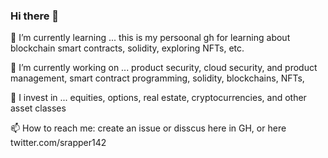 ### Hi there 👋

🌱 I’m currently learning ... this is my persoonal gh for learning about blockchain smart contracts, solidity, exploring NFTs, etc. 

🔭 I’m currently working on ... product security, cloud security, and product management, smart contract programming, solidity, blockchains, NFTs, 

🚀 I invest in ... equities, options, real estate, cryptocurrencies, and other asset classes 

📫 How to reach me: create an issue or disscus here in GH, or here twitter.com/srapper142 

<!--
**srapper142/srapper142** is a ✨ _special_ ✨ repository because its `README.md` (this file) appears on your GitHub profile.

Here are some ideas to get you started:

- 🔭 I’m currently working on ...
- 🌱 I’m currently learning ...
- 👯 I’m looking to collaborate on ...
- 🤔 I’m looking for help with ...
- 💬 Ask me about ...
- 📫 How to reach me: ...
- 😄 Pronouns: ...
- ⚡ Fun fact: ...
-->
